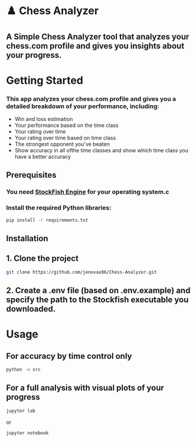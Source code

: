 # ♟️ Chess Analyzer
## A Simple Chess Analyzer tool that analyzes your chess.com profile and gives you insights about your progress.

# Getting Started
### This app analyzes your chess.com profile and gives you a detailed breakdown of your performance, including:
- Win and loss estimation
- Your performance based on the time class
- Your rating over time
- Your rating over time based on time class
- The strongest opponent you've beaten
- Show accuracy in all ofthe  time classes and show which time class you have a better accuracy

## Prerequisites
### You need [StockFish Engine](https://stockfishchess.org/download/) for your operating system.c

### Install the required Python libraries:
```bash
pip install -r requirements.txt
```

## Installation
## 1. Clone the project
```bash
git clone https://github.com/jenovax86/Chess-Analyzer.git
```
## 2. Create a .env file (based on .env.example) and specify the path to the Stockfish executable you downloaded.

# Usage
## For accuracy by time control only
```bash
python -m src 
```
## For a full analysis with visual plots of your progress
```bash
jupyter lab
```
or 
```bash
jupyter notebook
```
